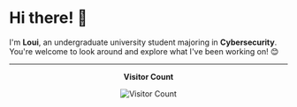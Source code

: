 # Hi there! 👋

I'm **Loui**, an undergraduate university student majoring in **Cybersecurity**.  
You're welcome to look around and explore what I've been working on! 😊

---

<div align="center"> 
  <p><strong>Visitor Count</strong></p>
  <img src="https://profile-counter.glitch.me/loubilou/count.svg" alt="Visitor Count" />
</div>
